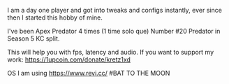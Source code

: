 I am a day one player and got into tweaks and configs instantly, ever since then I started this hobby of mine.

I've been Apex Predator 4 times (1 time solo que) Number #20 Predator in Season 5 KC split.

This will help you with fps, latency and audio.
If you want to support my work: https://1upcoin.com/donate/kretz1xd

OS I am using https://www.revi.cc/
#BAT TO THE MOON
